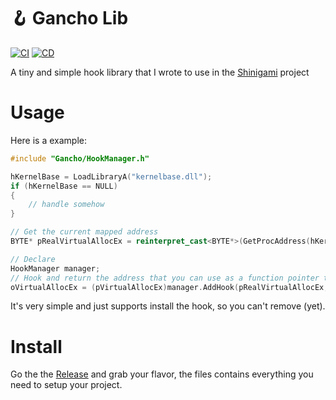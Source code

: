 # 🪝 Gancho Lib 
[![CI](https://github.com/buzzer-re/Gancho/actions/workflows/ci.yml/badge.svg)](https://github.com/buzzer-re/Gancho/actions/workflows/ci.yml)
[![CD](https://github.com/buzzer-re/Gancho/actions/workflows/cd.yml/badge.svg)](https://github.com/buzzer-re/Gancho/actions/workflows/cd.yml)

A tiny and simple hook library that I wrote to use in the [Shinigami](https://github.com/buzzer-re/Shinigami) project

# Usage

Here is a example:

```cpp
#include "Gancho/HookManager.h"

hKernelBase = LoadLibraryA("kernelbase.dll");
if (hKernelBase == NULL) 
{
    // handle somehow
}

// Get the current mapped address
BYTE* pRealVirtualAllocEx = reinterpret_cast<BYTE*>(GetProcAddress(hKernelBase, "VirtualAllocEx"));

// Declare
HookManager manager;
// Hook and return the address that you can use as a function pointer to the original function
oVirtualAllocEx = (pVirtualAllocEx)manager.AddHook(pRealVirtualAllocEx, (BYTE*)hkVirtualAllocEx);
```

It's very simple and just supports install the hook, so you can't remove (yet).

# Install

Go the the [Release](https://github.com/buzzer-re/Gancho/releases) and grab your flavor, the files contains everything you need to setup your project.





